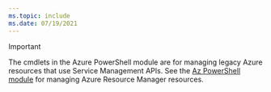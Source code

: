 ```yaml
---
ms.topic: include
ms.date: 07/19/2021
---
```


> [!IMPORTANT]
> The cmdlets in the Azure PowerShell module are for managing legacy Azure resources that use
> Service Management APIs. See the [Az PowerShell module](/powershell/azure/install-az-ps) for
> managing Azure Resource Manager resources.
